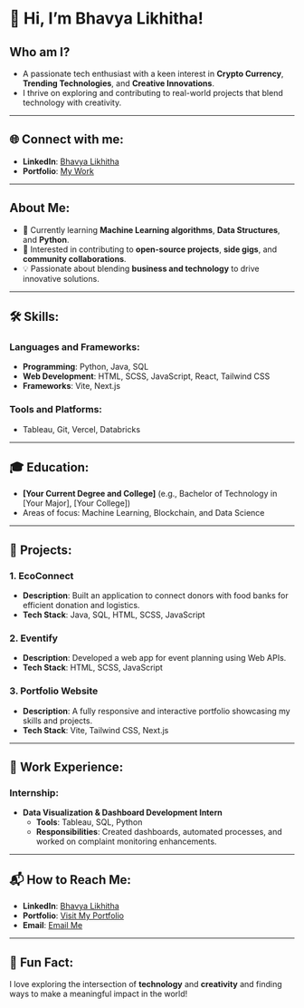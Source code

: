 # 👋 Hi, I’m Bhavya Likhitha!

## Who am I?
- A passionate tech enthusiast with a keen interest in **Crypto Currency**, **Trending Technologies**, and **Creative Innovations**.
- I thrive on exploring and contributing to real-world projects that blend technology with creativity.

---

## 🌐 Connect with me:
- **LinkedIn**: [Bhavya Likhitha](https://www.linkedin.com/in/bhavya-likhitha/)
- **Portfolio**: [My Work](https://bhavyaportfolio-five.vercel.app/)

---

## About Me:
- 🌱 Currently learning **Machine Learning algorithms**, **Data Structures**, and **Python**.
- 👀 Interested in contributing to **open-source projects**, **side gigs**, and **community collaborations**.
- 💡 Passionate about blending **business and technology** to drive innovative solutions.

---

## 🛠️ Skills:
### Languages and Frameworks:
- **Programming**: Python, Java, SQL
- **Web Development**: HTML, SCSS, JavaScript, React, Tailwind CSS
- **Frameworks**: Vite, Next.js

### Tools and Platforms:
- Tableau, Git, Vercel, Databricks

---

## 🎓 Education:
- **[Your Current Degree and College]** (e.g., Bachelor of Technology in [Your Major], [Your College])
- Areas of focus: Machine Learning, Blockchain, and Data Science

---

## 💼 Projects:
### 1. **EcoConnect**
- **Description**: Built an application to connect donors with food banks for efficient donation and logistics.
- **Tech Stack**: Java, SQL, HTML, SCSS, JavaScript

### 2. **Eventify**
- **Description**: Developed a web app for event planning using Web APIs.
- **Tech Stack**: HTML, SCSS, JavaScript

### 3. **Portfolio Website**
- **Description**: A fully responsive and interactive portfolio showcasing my skills and projects.
- **Tech Stack**: Vite, Tailwind CSS, Next.js

---

## 💼 Work Experience:
### Internship:
- **Data Visualization & Dashboard Development Intern**
  - **Tools**: Tableau, SQL, Python
  - **Responsibilities**: Created dashboards, automated processes, and worked on complaint monitoring enhancements.

---

## 📬 How to Reach Me:
- **LinkedIn**: [Bhavya Likhitha](https://www.linkedin.com/in/bhavya-likhitha/)
- **Portfolio**: [Visit My Portfolio](https://bhavyaportfolio-five.vercel.app/)
- **Email**: [Email Me](mailto:your-email@example.com)

---

## 🌟 Fun Fact:
I love exploring the intersection of **technology** and **creativity** and finding ways to make a meaningful impact in the world!
